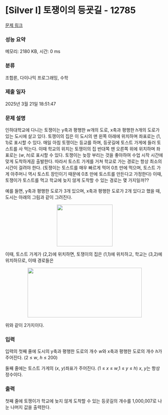 # [Silver I] 토쟁이의 등굣길 - 12785 

[문제 링크](https://www.acmicpc.net/problem/12785) 

### 성능 요약

메모리: 2180 KB, 시간: 0 ms

### 분류

조합론, 다이나믹 프로그래밍, 수학

### 제출 일자

2025년 3월 21일 18:51:47

### 문제 설명

<p>인하대학교에 다니는 토쟁이는 y축과 평행한 <em>w</em>개의 도로, x축과 평행한 <em>h</em>개의 도로가 있는 도시에 살고 있다. 토쟁이의 집은 이 도시의 맨 왼쪽 아래에 위치하며 좌표로는 (1, 1)로 표시할 수 있다. 매일 아침 토쟁이는 등교를 하며, 등굣길에 토스트 가게에 들러 토스트를 사 먹는다. 이때 학교의 위치는 토쟁이의 집 반대쪽 맨 오른쪽 위에 위치하며 좌표로는 (<em>w</em>, <em>h</em>)로 표시할 수 있다. 토쟁이는 늦장 부리는 것을 좋아하여 수업 시작 시간에 맞게 도착하게끔 출발한다. 따라서 토스트 가게를 거쳐 학교로 가는 경로는 항상 최소의 시간이 걸려야 한다. (토쟁이는 토스트를 매우 빠르게 먹어 0초 만에 먹으며, 토스트 가게 아주머니 역시 토스트 장인이기 때문에 0초 만에 토스트를 만든다고 가정한다) 이때, 토쟁이가 토스트를 먹고 학교에 늦지 않게 도착할 수 있는 경로는 몇 가지일까??</p>

<p>예를 들면, y축과 평행한 도로가 3개 있으며, x축과 평행한  도로가 2개 있다고 했을 때, 도시는 아래의 그림과 같이 그려진다.</p>

<p style="text-align:center"><img alt="" src="https://onlinejudgeimages.s3-ap-northeast-1.amazonaws.com/problem/12785/1.png" style="height:133px; width:177px"></p>

<p>이때, 토스트 가게가 (2,2)에 위치하면, 토쟁이의 집은 (1,1)에 위치하고, 학교는 (3,2)에 위치하므로, 이때 경로들은</p>

<p style="text-align:center"><img alt="" src="https://onlinejudgeimages.s3-ap-northeast-1.amazonaws.com/problem/12785/2.png" style="height:158px; width:363px"></p>

<p>위와 같이 2가지이다.</p>

### 입력 

 <p>입력의 첫째 줄에 도시의 y축과 평행한 도로의 개수 <em>w</em>와 x축과 평행한 도로의 개수 <em>h</em>가 주어진다. (2 ≤ <em>w</em>, <em>h</em> ≤ 200)</p>

<p>둘째 줄에는 토스트 가게의 (<em>x</em>, <em>y</em>)좌표가 주어진다. (1 ≤ <em>x</em> ≤ <em>w</em>,1 ≤ <em>y</em> ≤ <em>h</em>) <em>x</em>, <em>y</em>는 항상 정수이다.</p>

### 출력 

 <p>첫째 줄에 토쟁이가 학교에 늦지 않게 도착할 수 있는 등굣길의 개수를 1,000,007로 나눈 나머지 값을 출력한다. </p>

